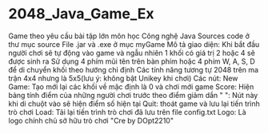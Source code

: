 # 2048_Java_Game_Ex
Game theo yêu cầu bài tập lớn môn học Công nghệ Java
Sources code ở thư mục source
File .jar và .exe ở mục myGame
Mô tả giao diện:
Khi bắt đầu người chơi sẽ tự động vào game và ngẫu nhiên 1 khối có giá trị 2 hoặc 4 sẽ được sinh ra
Sử dụng 4 phím mũi tên trên bàn phím hoặc 4 phím W, A, S, D để di chuyển khối theo hướng chỉ định
Các tính năng tương tự 2048 trên ma trận 4x4 nhưng là 5x5(lưu ý: không bật Unikey khi chơi)
Các nút:
New Game: Tạo mới lại các khối về mặc định là 0 và chơi mới game
Score: Hiện bảng tính điểm của những người chơi trước theo điểm giảm dần
" ": Nút này khi di chuột vào sẽ hiện điểm số hiện tại
Quit: thoát game và lưu lại tiến trình trò chơi
Load: Tải lại tiến trình trò chơi đã lưu trên file config.txt
Logo: Là logo chính chủ sở hữu trò chơi "Cre by DOpt2210"
